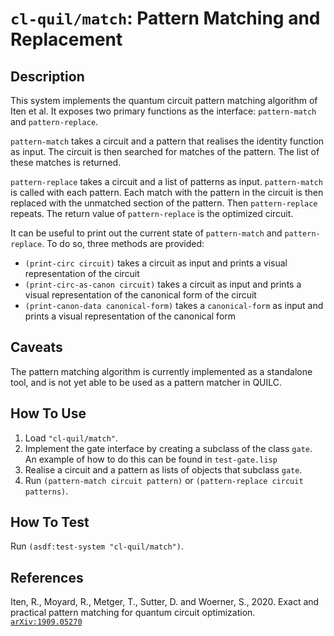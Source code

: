 # `cl-quil/match`: Pattern Matching and Replacement

## Description

This system implements the quantum circuit pattern matching algorithm of Iten et al. It exposes two primary functions as the interface: `pattern-match` and `pattern-replace`.

`pattern-match` takes a circuit and a pattern that realises the identity function as input. The circuit is then searched for matches of the pattern. The list of these matches is returned.

`pattern-replace` takes a circuit and a list of patterns as input. `pattern-match` is called with each pattern. Each match with the pattern in the circuit is then replaced with the unmatched section of the pattern. Then `pattern-replace` repeats. The return value of `pattern-replace` is the optimized circuit.

It can be useful to print out the current state of `pattern-match` and `pattern-replace`. To do so, three methods are provided:
- `(print-circ circuit)` takes a circuit as input and prints a visual representation of the circuit
- `(print-circ-as-canon circuit)` takes a circuit as input and prints a visual representation of the canonical form of the circuit
- `(print-canon-data canonical-form)` takes a `canonical-form` as input and prints a visual representation of the canonical form

## Caveats

The pattern matching algorithm is currently implemented as a standalone tool, and is not yet able to be used as a pattern matcher in QUILC.

## How To Use

1. Load `"cl-quil/match"`.
2. Implement the gate interface by creating a subclass of the class `gate`. An example of how to do this can be found in `test-gate.lisp`
3. Realise a circuit and a pattern as lists of objects that subclass `gate`.
4. Run `(pattern-match circuit pattern)` or `(pattern-replace circuit patterns)`.

## How To Test

Run `(asdf:test-system "cl-quil/match")`.

## References

Iten, R., Moyard, R., Metger, T., Sutter, D. and Woerner, S., 2020.
Exact and practical pattern matching for quantum circuit optimization.
[`arXiv:1909.05270`](https://arxiv.org/abs/1909.05270)
